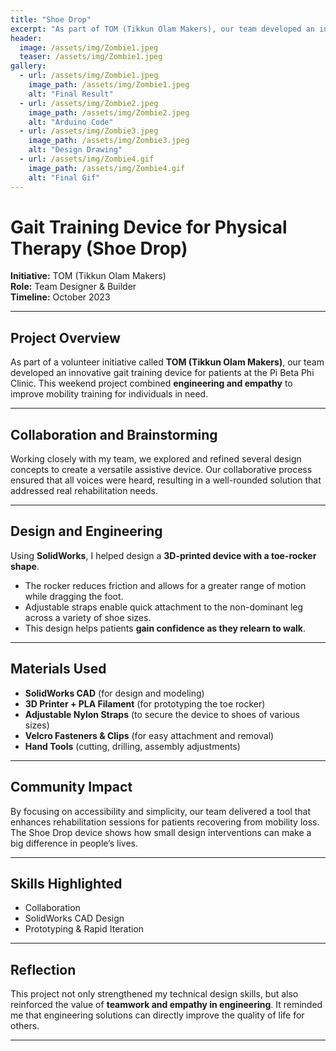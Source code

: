 ```yaml
---
title: "Shoe Drop"
excerpt: "As part of TOM (Tikkun Olam Makers), our team developed an innovative gait training device for patients at the Pi Beta Phi Clinic. "
header:
  image: /assets/img/Zombie1.jpeg
  teaser: /assets/img/Zombie1.jpeg
gallery:
  - url: /assets/img/Zombie1.jpeg
    image_path: /assets/img/Zombie1.jpeg
    alt: "Final Result"
  - url: /assets/img/Zombie2.jpeg
    image_path: /assets/img/Zombie2.jpeg
    alt: "Arduino Code"
  - url: /assets/img/Zombie3.jpeg
    image_path: /assets/img/Zombie3.jpeg
    alt: "Design Drawing"
  - url: /assets/img/Zombie4.gif
    image_path: /assets/img/Zombie4.gif
    alt: "Final Gif"
---
```

# Gait Training Device for Physical Therapy (Shoe Drop)

**Initiative:** TOM (Tikkun Olam Makers)  
**Role:** Team Designer & Builder  
**Timeline:** October 2023  

---

## Project Overview
As part of a volunteer initiative called **TOM (Tikkun Olam Makers)**, our team developed an innovative gait training device for patients at the Pi Beta Phi Clinic. This weekend project combined **engineering and empathy** to improve mobility training for individuals in need.

---

## Collaboration and Brainstorming
Working closely with my team, we explored and refined several design concepts to create a versatile assistive device. Our collaborative process ensured that all voices were heard, resulting in a well-rounded solution that addressed real rehabilitation needs.

---

## Design and Engineering
Using **SolidWorks**, I helped design a **3D-printed device with a toe-rocker shape**.  
- The rocker reduces friction and allows for a greater range of motion while dragging the foot.  
- Adjustable straps enable quick attachment to the non-dominant leg across a variety of shoe sizes.  
- This design helps patients **gain confidence as they relearn to walk**.  

---

## Materials Used
- **SolidWorks CAD** (for design and modeling)  
- **3D Printer + PLA Filament** (for prototyping the toe rocker)  
- **Adjustable Nylon Straps** (to secure the device to shoes of various sizes)  
- **Velcro Fasteners & Clips** (for easy attachment and removal)  
- **Hand Tools** (cutting, drilling, assembly adjustments)  

---

## Community Impact
By focusing on accessibility and simplicity, our team delivered a tool that enhances rehabilitation sessions for patients recovering from mobility loss. The Shoe Drop device shows how small design interventions can make a big difference in people’s lives.

---

## Skills Highlighted
- Collaboration  
- SolidWorks CAD Design  
- Prototyping & Rapid Iteration  

---

## Reflection
This project not only strengthened my technical design skills, but also reinforced the value of **teamwork and empathy in engineering**. It reminded me that engineering solutions can directly improve the quality of life for others.

---
